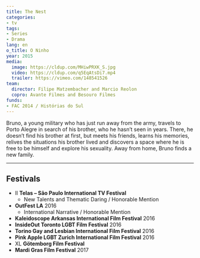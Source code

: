 ```yaml
---
title: The Nest
categories:
- tv
tags:
- Series
- Drama
lang: en
o_title: O Ninho
year: 2015
media:
  image: https://cldup.com/MHiwPRXK_S.jpg
  video: https://cldup.com/q5EqAtsDi7.mp4
  trailer: https://vimeo.com/148541526
team:
  director: Filipe Matzembacher and Marcio Reolon
  copro: Avante Filmes and Besouro Filmes
funds:
- FAC 2014 / Histórias do Sul
---
```


Bruno, a young military who has just run away from the army, travels to Porto Alegre in search of his brother, who he hasn’t seen in years. There, he doesn’t find his brother at first, but meets his friends, learns his memories, relives the situations his brother lived and discovers a space where he is free to be himself and explore his sexuality. Away from home, Bruno finds a new family.

---

## Festivals

* II **Telas – São Paulo International TV Festival**
  * New Talents and Thematic Daring / Honorable Mention
* **OutFest LA** 2016
  * International Narrative / Honorable Mention
* **Kaleidoscope Arkansas International Film Festival** 2016
* **InsideOut Toronto LGBT Film Festival** 2016
* **Torino Gay and Lesbian International Film Festival** 2016
* **Pink Apple LGBT Zurich International Film Festival** 2016
* XL **Götemborg Film Festival**
* **Mardi Gras Film Festival** 2017
